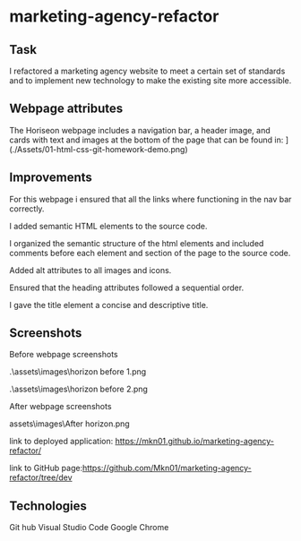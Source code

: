 # marketing-agency-refactor

## Task

I refactored a marketing agency website to meet a certain set of standards and to implement new technology to make the existing site more accessible.

## Webpage attributes

The Horiseon webpage includes a navigation bar, a header image, and cards with text and images at the bottom of the page that can be found in: ](./Assets/01-html-css-git-homework-demo.png)

## Improvements

For this webpage i ensured that all the links where functioning in the nav bar correctly.

I added semantic HTML elements to the source code.

I organized the semantic structure of the html elements and included comments before each element and section of the page to the source code.

Added alt attributes to all images and icons.

Ensured that the heading attributes followed a sequential order.

I gave the title element a concise and descriptive title.

## Screenshots

Before webpage screenshots

.\assets\images\horizon before 1.png

.\assets\images\horizon before 2.png

After webpage screenshots

assets\images\After horizon.png

link to deployed application: https://mkn01.github.io/marketing-agency-refactor/

link to GitHub page:https://github.com/Mkn01/marketing-agency-refactor/tree/dev

## Technologies

Git hub
Visual Studio Code
Google Chrome
